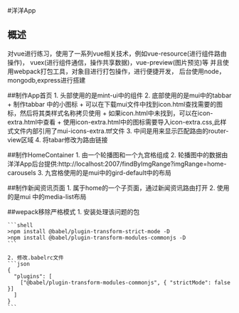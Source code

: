 #洋洋App

## 概述
对vue进行练习，使用了一系列vue相关技术，例如vue-resource(进行组件路由操作)，
vuex(进行组件通信，操作共享数据)，vue-preview(图片预览)等
并且使用webpack打包工具，对象目进行打包操作，进行便捷开发，
后台使用node，mongodb,express进行搭建


##制作App首页
	1. 头部使用的是mint-ui中的组件
	2. 底部使用的是mui中的tabbar
		+ 制作tabbar 中的小图标
		+ 可以在下载mui文件中找到icon.html查找需要的图标，然后将其类样式名称拷贝使用
		+ 如果icon.html中未找到，可以在icon-extra.html中查看
		+ 使用icon-extra.html中的图标需要导入icon-extra.css,此样式文件内部引用了mui-icons-extra.ttf文件 
	3. 中间是用来显示匹配路由的router-view区域
	4. 将tabar修改为路由链接

##制作HomeContainer
	1. 由一个轮播图和一个九宫格组成
	2. 轮播图中的数据由洋洋App后台提供:http://localhost:2007/findByImgRange?imgRange=home-carousels
	3. 九宫格使用的是mui中的gird-default中的布局

##制作新闻资讯页面
	1. 属于home的一个子页面，通过新闻资讯路由打开
	2. 使用的是mui 中的media-list布局
		
##wepack移除严格模式
	1. 安装处理该问题的包
	
	```shell
	>npm install @babel/plugin-transform-strict-mode -D
	>npm install @babel/plugin-transform-modules-commonjs -D
	```

	2. 修改.babelrc文件
	```json
	{
	  "plugins": [
	    ["@babel/plugin-transform-modules-commonjs", { "strictMode": false }]
	  ]
	}
	```